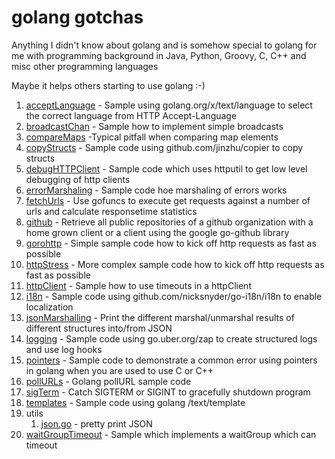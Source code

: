 # golang gotchas
Anything I didn't know about golang and is somehow special to golang for me with programming background in Java, Python, Groovy, C, C++ and misc other programming languages

Maybe it helps others starting to use golang :-)

1. [acceptLanguage](https://github.com/framps/golang_gotchas/blob/master/acceptlanguage/main.go) - Sample using golang.org/x/text/language to select the correct language from HTTP Accept-Language
2. [broadcastChan](https://github.com/framps/golang_gotchas/blob/master/broadcastChan/main.go) - Sample how to implement simple broadcasts
3. [compareMaps](https://github.com/framps/golang_gotchas/blob/master/compareMaps/main.go) -Typical pitfall when comparing map elements
4. [copyStructs](https://github.com/framps/golang_gotchas/blob/master/copyStructs/copyStructs.go) - Sample code using github.com/jinzhu/copier to copy structs
5. [debugHTTPClient](https://github.com/framps/golang_gotchas/blob/master/debugHTTPClient/main.go) - Sample code which uses httputil to get low level debugging of http clients
6. [errorMarshaling](https://github.com/framps/golang_gotchas/blob/master/errorMarshaling/main.go) - Sample code hoe marshaling of errors works
7. [fetchUrls](https://github.com/framps/golang_gotchas/blob/master/fetchURLs/fetchURLs.go) - Use gofuncs to execute get requests against a number of urls and calculate responsetime statistics
8. [github](https://github.com/framps/golang_gotchas/blob/master/github/googleGithubLib.go) - Retrieve all public repositories of a github organization with a home grown client or a client using the google go-github library
9. [gorohttp](https://github.com/framps/golang_gotchas/blob/master/gorohttp/goro.go) - Simple sample code how to kick off http requests as fast as possible
10. [httpStress](https://github.com/framps/golang_gotchas/blob/master/httpStress/main.go) - More complex sample code how to kick off http requests as fast as possible
11. [httpClient](https://github.com/framps/golang_gotchas/blob/master/httpclient/httpclient.go) - Sample how to use timeouts in a httpClient
12. [i18n](https://github.com/framps/golang_gotchas/blob/master/i18n/main.go) - Sample code using github.com/nicksnyder/go-i18n/i18n to enable localization
11. [jsonMarshalling](https://github.com/framps/golang_gotchas/blob/master/jsonMashalling/jsonMarshalling.go) - Print the different marshal/unmarshal results of different structures into/from JSON
12. [logging](https://github.com/framps/golang_gotchas/blob/master/logging/logging.go) - Sample code using go.uber.org/zap to create structured logs and use log hooks
13. [pointers](https://github.com/framps/golang_gotchas/blob/master/pointers/main.go) - Sample code to demonstrate a common error using pointers in golang when you are used to use C or C++
14. [pollURLs](https://github.com/framps/golang_gotchas/blob/master/pollURLs/pollURLs.go) - Golang pollURL sample code
15. [sigTerm](https://github.com/framps/golang_gotchas/blob/master/sigTerm/main.go) - Catch SIGTERM or SIGINT to gracefully shutdown program
16. [templates](https://github.com/framps/golang_gotchas/blob/master/templates/main.go) - Sample code using golang /text/template
17. utils
    1. [json.go](https://github.com/framps/golang_gotchas/blob/master/utils/json.go) - pretty print JSON
18. [waitGroupTimeout](https://github.com/framps/golang_gotchas/blob/master/waitGroupTimeout/waitGroupTimeout.go) - Sample which implements a waitGroup which can timeout

